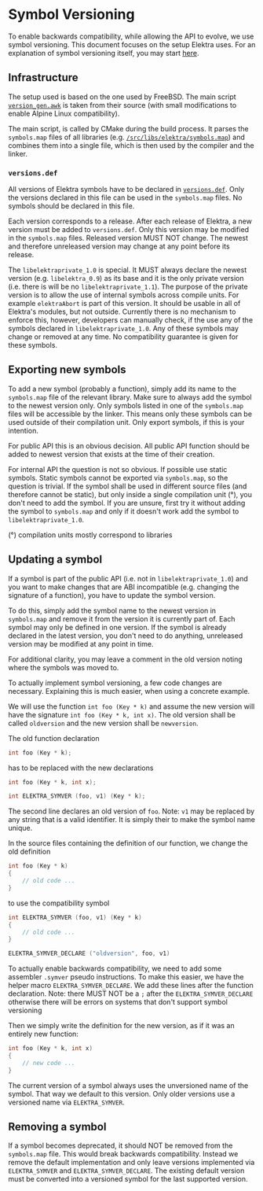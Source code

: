 # Symbol Versioning

To enable backwards compatibility, while allowing the API to evolve, we use symbol versioning. This document focuses on the setup Elektra
uses. For an explanation of symbol versioning itself, you may start [here](https://people.freebsd.org/~deischen/symver/library_versioning.txt).

## Infrastructure

The setup used is based on the one used by FreeBSD. The main script [`version_gen.awk`](/src/libs/version_gen.awk) is taken from their source
(with small modifications to enable Alpine Linux compatibility).

The main script, is called by CMake during the build process. It parses the `symbols.map` files of all libraries (e.g.
[`/src/libs/elektra/symbols.map`](/src/libs/elektra/symbols.map)) and combines them into a single file, which is then used by the compiler
and the linker.

### `versions.def`

All versions of Elektra symbols have to be declared in [`versions.def`](/src/libs/versions.def). Only the versions declared in this file
can be used in the `symbols.map` files. No symbols should be declared in this file.

Each version corresponds to a release. After each release of Elektra, a new version must be added to `versions.def`. Only this version may
be modified in the `symbols.map` files. Released version MUST NOT change. The newest and therefore unreleased version may change at any point
before its release.

The `libelektraprivate_1.0` is special. It MUST always declare the newest version (e.g. `libelektra_0.9`) as its base and it is the only
private version (i.e. there is will be no `libelektraprivate_1.1`). The purpose of the private version is to allow the use of internal
symbols across compile units. For example `elektraAbort` is part of this version. It should be usable in all of Elektra's modules, but not
outside. Currently there is no mechanism to enforce this, however, developers can manually check, if the use any of the symbols declared in
`libelektraprivate_1.0`. Any of these symbols may change or removed at any time. No compatibility guarantee is given for these symbols.

## Exporting new symbols

To add a new symbol (probably a function), simply add its name to the `symbols.map` file of the relevant library. Make sure to always add
the symbol to the newest version only. Only symbols listed in one of the `symbols.map` files will be accessible by the linker. This means
only these symbols can be used outside of their compilation unit. Only export symbols, if this is your intention.

For public API this is an obvious decision. All public API function should be added to newest version that exists at the time of their
creation.

For internal API the question is not so obvious. If possible use static symbols. Static symbols cannot be exported via `symbols.map`, so the
question is trivial. If the symbol shall be used in different source files (and therefore cannot be static), but only inside a single
compilation unit (°), you don't need to add the symbol. If you are unsure, first try it without adding the symbol to `symbols.map` and only
if it doesn't work add the symbol to `libelektraprivate_1.0`.

(°) compilation units mostly correspond to libraries

## Updating a symbol

If a symbol is part of the public API (i.e. not in `libelektraprivate_1.0`) and you want to make changes that are ABI incompatible (e.g.
changing the signature of a function), you have to update the symbol version.

To do this, simply add the symbol name to the newest version in `symbols.map` and remove it from the version it is currently part of. Each
symbol may only be defined in one version. If the symbol is already declared in the latest version, you don't need to do anything, unreleased
version may be modified at any point in time.

For additional clarity, you may leave a comment in the old version noting where the symbols was moved to.

To actually implement symbol versioning, a few code changes are necessary. Explaining this is much easier, when using a concrete example.

We will use the function `int foo (Key * k)` and assume the new version will have the signature `int foo (Key * k, int x)`. The old version
shall be called `oldversion` and the new version shall be `newversion`.

The old function declaration

```c
int foo (Key * k);
```

has to be replaced with the new declarations

```c
int foo (Key * k, int x);

int ELEKTRA_SYMVER (foo, v1) (Key * k);
```

The second line declares an old version of `foo`.
Note: `v1` may be replaced by any string that is a valid identifier. It is simply their to make the symbol name unique.

In the source files containing the definition of our function, we change the old definition

```c
int foo (Key * k)
{
    // old code ...
}
```

to use the compatibility symbol

```c
int ELEKTRA_SYMVER (foo, v1) (Key * k)
{
    // old code ...
}

ELEKTRA_SYMVER_DECLARE ("oldversion", foo, v1)
```

To actually enable backwards compatibility, we need to add some assembler `.symver` pseudo instructions. To make this easier, we have the
helper macro `ELEKTRA_SYMVER_DECLARE`. We add these lines after the function declaration.
Note: there MUST NOT be a `;` after the `ELEKTRA_SYMVER_DECLARE` otherwise there will be errors on systems that don't support symbol
versioning

Then we simply write the definition for the new version, as if it was an entirely new function:

```c
int foo (Key * k, int x)
{
    // new code ...
}
```

The current version of a symbol always uses the unversioned name of the symbol. That way we default to this version. Only older versions use
a versioned name via `ELEKTRA_SYMVER`.

## Removing a symbol

If a symbol becomes deprecated, it should NOT be removed from the `symbols.map` file. This would break backwards compatibility. Instead
we remove the default implementation and only leave versions implemented via `ELEKTRA_SYMVER` and `ELEKTRA_SYMVER_DECLARE`. The existing
default version must be converted into a versioned symbol for the last supported version.
